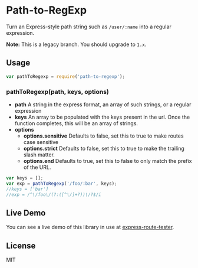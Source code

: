 # Path-to-RegExp

Turn an Express-style path string such as `/user/:name` into a regular expression.

**Note:** This is a legacy branch. You should upgrade to `1.x`.

## Usage

```javascript
var pathToRegexp = require('path-to-regexp');
```

### pathToRegexp(path, keys, options)

- **path** A string in the express format, an array of such strings, or a regular expression
- **keys** An array to be populated with the keys present in the url. Once the function completes, this will be an array of strings.
- **options**
  - **options.sensitive** Defaults to false, set this to true to make routes case sensitive
  - **options.strict** Defaults to false, set this to true to make the trailing slash matter.
  - **options.end** Defaults to true, set this to false to only match the prefix of the URL.

```javascript
var keys = [];
var exp = pathToRegexp('/foo/:bar', keys);
//keys = ['bar']
//exp = /^\/foo\/(?:([^\/]+?))\/?$/i
```

## Live Demo

You can see a live demo of this library in use at [express-route-tester](http://forbeslindesay.github.com/express-route-tester/).

## License

MIT
